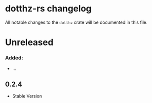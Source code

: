 # dotthz-rs changelog

All notable changes to the `dotthz` crate will be documented in this file.

# Unreleased

### Added:

* ...

## 0.2.4

* Stable Version 

